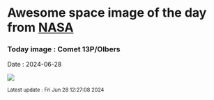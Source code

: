 
# Awesome space image of the day from [NASA](https://api.nasa.gov/)

### Today image : Comet 13P/Olbers
Date : 2024-06-28

![](https://apod.nasa.gov/apod/image/2406/13P_Olbers_2024_06_24_215434PDT_DEBartlett1024.jpg)

<small>Latest update : Fri Jun 28 12:27:08 2024</small>
        